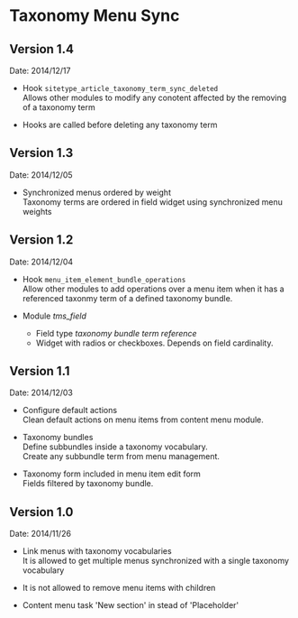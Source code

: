 # Taxonomy Menu Sync

## Version 1.4

Date: 2014/12/17

- Hook `sitetype_article_taxonomy_term_sync_deleted`  
Allows other modules to modify any conotent affected by the removing of a taxonomy term

- Hooks are called before deleting any taxonomy term

## Version 1.3

Date: 2014/12/05

- Synchronized menus ordered by weight  
Taxonomy terms are ordered in field widget using synchronized menu weights

## Version 1.2

Date: 2014/12/04

- Hook `menu_item_element_bundle_operations`  
Allow other modules to add operations over a menu item when it has a referenced taxonmy term of a defined taxonomy bundle.

- Module *tms_field*  
	- Field type *taxonomy bundle term reference*
	- Widget with radios or checkboxes. Depends on field cardinality.

## Version 1.1

Date: 2014/12/03

- Configure default actions  
Clean default actions on menu items from content menu module.

- Taxonomy bundles  
Define subbundles inside a taxonomy vocabulary.  
Create any subbundle term from menu management.

- Taxonomy form included in menu item edit form  
Fields filtered by taxonomy bundle.

## Version 1.0 

Date: 2014/11/26

- Link menus with taxonomy vocabularies  
It is allowed to get multiple menus synchronized with a single taxonomy vocabulary

- It is not allowed to remove menu items with children

- Content menu task 'New section' in stead of 'Placeholder'